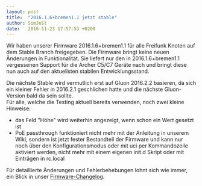 ```yaml
---
layout: post
title:  "2016.1.6+bremen1.1 jetzt stable"
author: SimJoSt
date:   2016-11-23 17:57:53 +0200
---
```

Wir haben unserer Firmware 2016.1.6+bremen1.1 für alle Freifunk Knoten auf dem Stable Branch freigegeben. Die Firmware bringt keine neuen Änderungen in Funktionalität. Sie liefert nur den in 2016.1.6+bremen1.1 vergessenen Support für die Archer C5/C7 Geräte nach und bringt diese nun auch auf den aktuellsten stabilen Entwicklungsstand.

Die nächste Stable wird vermutlich erst auf Gluon 2016.2.2 basieren, da sich ein kleiner Fehler in 2016.2.1 geschlichen hatte und die nächste Gluon-Version bald da sein sollte.  
Für alle, welche die Testing aktuell bereits verwenden, noch zwei kleine Hinweise:

- das Feld "Höhe" wird weiterhin angezeigt, wenn schon ein Wert gesetzt ist
- PoE passthrough funktioniert nicht mehr mit der Anleitung in unserem Wiki, sondern ist jetzt fester Bestandteil der Firmware und kann nur noch über den Konfigurationsmodus oder mit uci per Kommandozeile aktiviert werden, nicht mehr mit einem eigenen init.d Skript oder mit Einträgen in rc.local

Für detaillierte Änderungen und Fehlerbehebungen lohnt sich wie immer, ein Blick in unser [Firmware-Changelog](https://wiki.bremen.freifunk.net/Firmware/Changelog).
